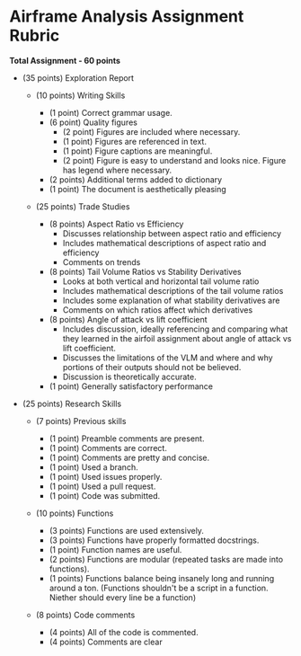 # Airframe Analysis Assignment Rubric

**Total Assignment - 60 points**

- (35 points) Exploration Report
    - (10 points) Writing Skills
        - (1 point) Correct grammar usage.
        - (6 point) Quality figures
            - (2 point) Figures are included where necessary.
            - (1 point) Figures are referenced in text.
            - (1 point) Figure captions are meaningful.
            - (2 point) Figure is easy to understand and looks nice. Figure has legend where necessary.
        - (2 points) Additional terms added to dictionary
        - (1 point) The document is aesthetically pleasing


    - (25 points) Trade Studies
        - (8 points) Aspect Ratio vs Efficiency
            - Discusses relationship between aspect ratio and efficiency
            - Includes mathematical descriptions of aspect ratio and efficiency
            - Comments on trends
        - (8 points) Tail Volume Ratios vs Stability Derivatives
            - Looks at both vertical and horizontal tail volume ratio
            - Includes mathematical descriptions of the tail volume ratios
            - Includes some explanation of what stability derivatives are
            - Comments on which ratios affect which derivatives
        - (8 points) Angle of attack vs lift coefficient
            - Includes discussion, ideally referencing and comparing what they learned in the airfoil assignment about angle of attack vs lift coefficient.
            - Discusses the limitations of the VLM and where and why portions of their outputs should not be believed.
            - Discussion is theoretically accurate.
        - (1 point) Generally satisfactory performance



- (25 points) Research Skills
    - (7 points) Previous skills
        - (1 point) Preamble comments are present.
        - (1 point) Comments are correct.
        - (1 point) Comments are pretty and concise.
        - (1 point) Used a branch.
        - (1 point) Used issues properly.
        - (1 point) Used a pull request.
        - (1 point) Code was submitted.

    - (10 points) Functions
        - (3 points) Functions are used extensively.
        - (3 points) Functions have properly formatted docstrings.
        - (1 point) Function names are useful.
        - (2 points) Functions are modular (repeated tasks are made into functions).
        - (1 points) Functions balance being insanely long and running around a ton. (Functions shouldn't be a script in a function. Niether should every line be a function)

    - (8 points) Code comments
        - (4 points) All of the code is commented.
        - (4 points) Comments are clear
